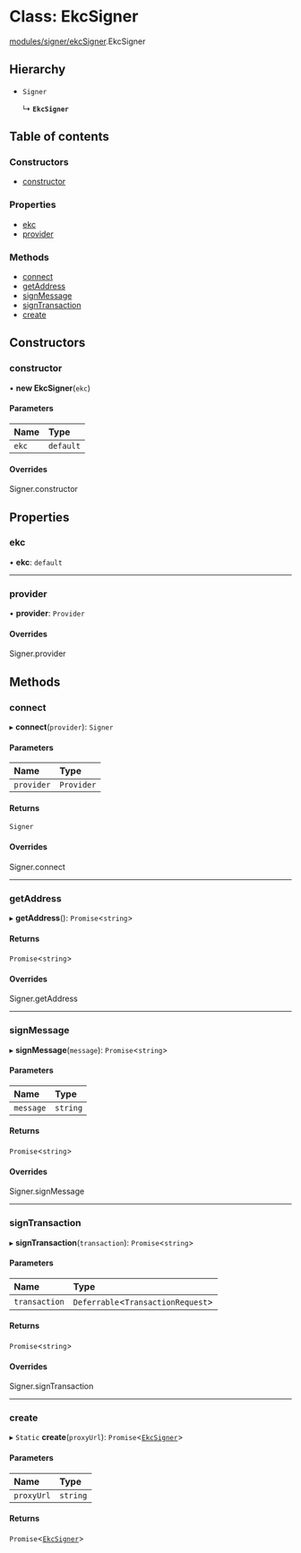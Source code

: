 # Class: EkcSigner

[modules/signer/ekcSigner](../modules/modules_signer_ekcSigner.md).EkcSigner

## Hierarchy

- `Signer`

  ↳ **`EkcSigner`**

## Table of contents

### Constructors

- [constructor](modules_signer_ekcSigner.EkcSigner.md#constructor)

### Properties

- [ekc](modules_signer_ekcSigner.EkcSigner.md#ekc)
- [provider](modules_signer_ekcSigner.EkcSigner.md#provider)

### Methods

- [connect](modules_signer_ekcSigner.EkcSigner.md#connect)
- [getAddress](modules_signer_ekcSigner.EkcSigner.md#getaddress)
- [signMessage](modules_signer_ekcSigner.EkcSigner.md#signmessage)
- [signTransaction](modules_signer_ekcSigner.EkcSigner.md#signtransaction)
- [create](modules_signer_ekcSigner.EkcSigner.md#create)

## Constructors

### constructor

• **new EkcSigner**(`ekc`)

#### Parameters

| Name | Type |
| :------ | :------ |
| `ekc` | `default` |

#### Overrides

Signer.constructor

## Properties

### ekc

• **ekc**: `default`

___

### provider

• **provider**: `Provider`

#### Overrides

Signer.provider

## Methods

### connect

▸ **connect**(`provider`): `Signer`

#### Parameters

| Name | Type |
| :------ | :------ |
| `provider` | `Provider` |

#### Returns

`Signer`

#### Overrides

Signer.connect

___

### getAddress

▸ **getAddress**(): `Promise`<`string`\>

#### Returns

`Promise`<`string`\>

#### Overrides

Signer.getAddress

___

### signMessage

▸ **signMessage**(`message`): `Promise`<`string`\>

#### Parameters

| Name | Type |
| :------ | :------ |
| `message` | `string` |

#### Returns

`Promise`<`string`\>

#### Overrides

Signer.signMessage

___

### signTransaction

▸ **signTransaction**(`transaction`): `Promise`<`string`\>

#### Parameters

| Name | Type |
| :------ | :------ |
| `transaction` | `Deferrable`<`TransactionRequest`\> |

#### Returns

`Promise`<`string`\>

#### Overrides

Signer.signTransaction

___

### create

▸ `Static` **create**(`proxyUrl`): `Promise`<[`EkcSigner`](modules_signer_ekcSigner.EkcSigner.md)\>

#### Parameters

| Name | Type |
| :------ | :------ |
| `proxyUrl` | `string` |

#### Returns

`Promise`<[`EkcSigner`](modules_signer_ekcSigner.EkcSigner.md)\>
